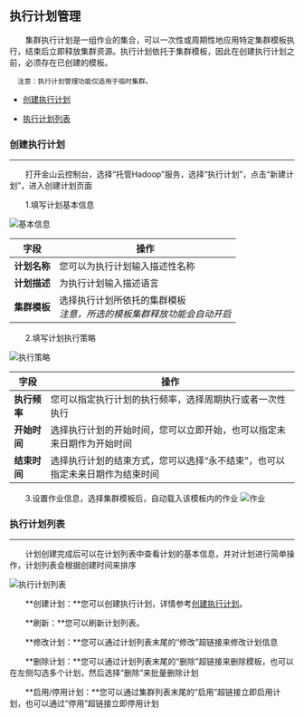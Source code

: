 ## 执行计划管理

　　集群执行计划是一组作业的集合，可以一次性或周期性地应用特定集群模板执行，结束后立即释放集群资源。执行计划依托于集群模板，因此在创建执行计划之前，必须存在已创建的模板。
  
      注意：执行计划管理功能仅适用于临时集群。

* [创建执行计划](#chuang_jian_zhi_xing_ji_hua)

* [执行计划列表](#zhi_xing_ji_hua_lie_biao)

<h3 name="chuang_jian_zhi_xing_ji_hua" id="chuang_jian_zhi_xing_ji_hua">创建执行计划</h3>


---


　　打开金山云控制台，选择“托管Hadoop”服务，选择“执行计划”，点击“新建计划”，进入创建计划页面
  
　　1.填写计划基本信息

![基本信息](http://kmr-bj.ks3-cn-beijing.ksyun.com/doc_pic/zxjh1.png)


| 字段 | 操作 |
| -- | -- |
| **计划名称** | 您可以为执行计划输入描述性名称 |
| **计划描述** | 为执行计划输入描述语言 |
| **集群模板** | 选择执行计划所依托的集群模板<br>*注意，所选的模板集群释放功能会自动开启* |



　　2.填写计划执行策略

![执行策略](http://kmr-bj.ks3-cn-beijing.ksyun.com/doc_pic/zxjhcl.png)

| 字段 | 操作 |
| -- | -- |
| **执行频率** | 您可以指定执行计划的执行频率，选择周期执行或者一次性执行 |
| **开始时间** | 选择执行计划的开始时间，您可以立即开始，也可以指定未来日期作为开始时间 | 
| **结束时间** | 选择执行计划的结束方式，您可以选择“永不结束”，也可以指定未来日期作为结束时间 | 


　　3.设置作业信息，选择集群模板后，自动载入该模板内的作业
![作业](http://kmr-bj.ks3-cn-beijing.ksyun.com/doc_pic/zxjh3.png)

<h3 name="zhi_xing_ji_hua_lie_biao" id="zhi_xing_ji_hua_lie_biao">执行计划列表</h3>

---

　　计划创建完成后可以在计划列表中查看计划的基本信息，并对计划进行简单操作，计划列表会根据创建时间来排序

![执行计划列表](http://kmr-bj.ks3-cn-beijing.ksyun.com/doc_pic/zxjhlb.png)


　　**创建计划：**您可以创建执行计划，详情参考[创建执行计划](#chuang_jian_zhi_xing_ji_hua)。

　　**刷新：**您可以刷新计划列表。
  
　　**修改计划：**您可以通过计划列表末尾的“修改”超链接来修改计划信息
  
　　**删除计划：**您可以通过计划列表末尾的“删除”超链接来删除模板，也可以在左侧勾选多个计划，然后选择“删除”来批量删除计划
  
　　**启用/停用计划：**您可以通过集群列表末尾的“启用”超链接立即启用计划，也可以通过“停用”超链接立即停用计划
  
  




